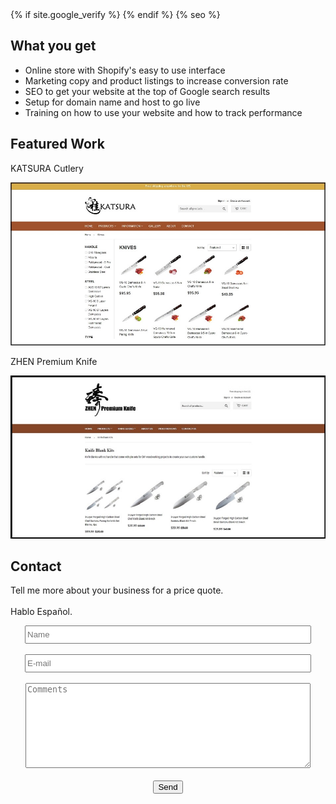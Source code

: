 <html>
	<head>
		{% if site.google_verify %}
   		 <meta name="google-site-verification" content="XYhbmGbQ4p9sRCQi3kY7yZHN7p3YPPcOQKZeFUg8EV0" />
		{% endif %}
    		{% seo %}
	</head>
	<body>
		<h2>What you get</h2>
		<p>
		<ul>
			<li>Online store with Shopify's easy to use interface</li>
			<li>Marketing copy and product listings to increase conversion rate</li>
			<li>SEO to get your website at the top of Google search results</li>
			<li>Setup for domain name and host to go live</li>
			<li>Training on how to use your website and how to track performance</li>
		</ul></p>
		<h2>Featured Work</h2>
		<p>KATSURA Cutlery</p>
		<p><a href="http://www.katsuracutlery.com" target="_blank" rel="noopener"><img class="aligncenter size-full wp-image-35" 		src="images/shopify_katsura.jpg"/></a></p>
		<p>ZHEN Premium Knife</p>
		<p><a href="http://www.zhenpremiumknife.com" target="_blank" rel="noopener"><img class="aligncenter size-full wp-image-35" 			src="images/shopify_zhen.jpg"/></a></p>
		<h2>Contact</h2>
		<p>Tell me more about your business for a price quote. <br><br>Hablo Español.</p>
		<center><form method="POST" action="https://formspree.io/edwincheng097@gmail.com">
		<input type="text" name="name" placeholder="Name" style="height:23px; width:450px" maxlength="50"><br><br>	
    		<input type="email" name="email" placeholder="E-mail" style="height:23px; width:450px" maxlength="50"><br><br>
    		<textarea name="message" placeholder="Comments" style="height:130px; width:450px" maxlength="800"></textarea><br><br>
		<input type="hidden" name="_subject" value="wincheng.github.io" />
		<input type="text" name="_gotcha" style="display:none" />
		<button type="submit">Send</button>
		</form></center>
	</body>
	</html>
